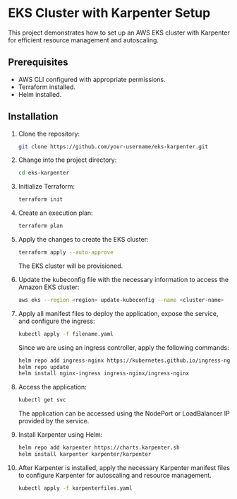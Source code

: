
# EKS Cluster with Karpenter Setup

This project demonstrates how to set up an AWS EKS cluster with Karpenter for efficient resource management and autoscaling.

## Prerequisites

- AWS CLI configured with appropriate permissions.
- Terraform installed.
- Helm installed.

## Installation

1. Clone the repository:

   ```bash
   git clone https://github.com/your-username/eks-karpenter.git
   ```

2. Change into the project directory:

   ```bash
   cd eks-karpenter
   ```

3. Initialize Terraform:

   ```bash
   terraform init
   ```

4. Create an execution plan:

   ```bash
   terraform plan
   ```

5. Apply the changes to create the EKS cluster:

   ```bash
   terraform apply --auto-approve
   ```

   The EKS cluster will be provisioned.

6. Update the kubeconfig file with the necessary information to access the Amazon EKS cluster:

   ```bash
   aws eks --region <region> update-kubeconfig --name <cluster-name>
   ```

7. Apply all manifest files to deploy the application, expose the service, and configure the ingress:

   ```bash
   kubectl apply -f filename.yaml
   ```

   Since we are using an ingress controller, apply the following commands:

   ```bash
   helm repo add ingress-nginx https://kubernetes.github.io/ingress-nginx
   helm repo update
   helm install nginx-ingress ingress-nginx/ingress-nginx
   ```

8. Access the application:

   ```bash
   kubectl get svc
   ```

   The application can be accessed using the NodePort or LoadBalancer IP provided by the service.

9. Install Karpenter using Helm:

   ```bash
   helm repo add karpenter https://charts.karpenter.sh
   helm install karpenter karpenter/karpenter
   ```

10. After Karpenter is installed, apply the necessary Karpenter manifest files to configure Karpenter for autoscaling and resource management.

    ```bash
    kubectl apply -f karpenterfiles.yaml
    ```
